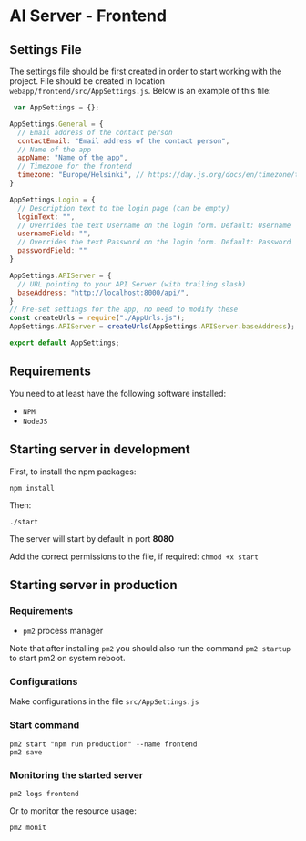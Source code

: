 # AI Server - Frontend

## Settings File

The settings file should be first created in order to start working with the project. File should be created in location ``webapp/frontend/src/AppSettings.js``. Below is an example of this file:

```javascript
 var AppSettings = {};

AppSettings.General = {
  // Email address of the contact person
  contactEmail: "Email address of the contact person",
  // Name of the app
  appName: "Name of the app",
  // Timezone for the frontend
  timezone: "Europe/Helsinki", // https://day.js.org/docs/en/timezone/timezone
}

AppSettings.Login = {
  // Description text to the login page (can be empty)
  loginText: "",
  // Overrides the text Username on the login form. Default: Username
  usernameField: "",
  // Overrides the text Password on the login form. Default: Password
  passwordField: ""
}

AppSettings.APIServer = {
  // URL pointing to your API Server (with trailing slash)
  baseAddress: "http://localhost:8000/api/",
}
// Pre-set settings for the app, no need to modify these
const createUrls = require("./AppUrls.js");
AppSettings.APIServer = createUrls(AppSettings.APIServer.baseAddress);

export default AppSettings;
```

## Requirements

You need to at least have the following software installed:

- ``NPM``
- ``NodeJS``

## Starting server in development

First, to install the npm packages:
```
npm install
```

Then:
```
./start
```

The server will start by default in port **8080**

Add the correct permissions to the file, if required: `chmod +x start`

## Starting server in production

### Requirements

- ``pm2`` process manager

Note that after installing ``pm2`` you should also run the command ``pm2 startup`` to start pm2 on system reboot.

### Configurations

Make configurations in the file `src/AppSettings.js`

### Start command

```
pm2 start "npm run production" --name frontend
pm2 save
```

### Monitoring the started server

```
pm2 logs frontend
```

Or to monitor the resource usage:

```
pm2 monit
```
